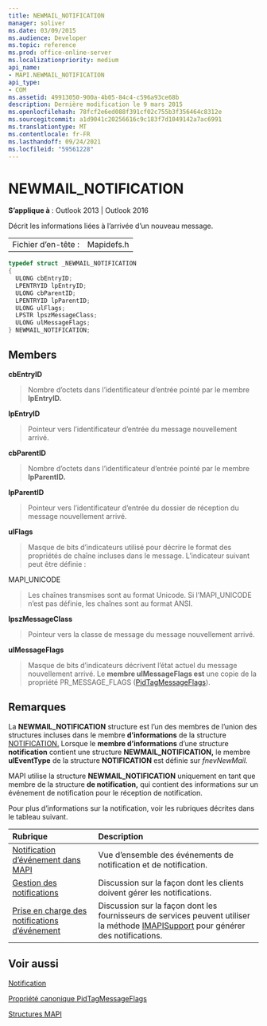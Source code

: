 ```yaml
---
title: NEWMAIL_NOTIFICATION
manager: soliver
ms.date: 03/09/2015
ms.audience: Developer
ms.topic: reference
ms.prod: office-online-server
ms.localizationpriority: medium
api_name:
- MAPI.NEWMAIL_NOTIFICATION
api_type:
- COM
ms.assetid: 49913050-900a-4b05-84c4-c596a93ce68b
description: Dernière modification le 9 mars 2015
ms.openlocfilehash: 78fcf2e6ed088f391cf02c755b3f356464c8312e
ms.sourcegitcommit: a1d9041c20256616c9c183f7d1049142a7ac6991
ms.translationtype: MT
ms.contentlocale: fr-FR
ms.lasthandoff: 09/24/2021
ms.locfileid: "59561228"
---
```

# <a name="newmail_notification"></a>NEWMAIL_NOTIFICATION

  
  
**S’applique à** : Outlook 2013 | Outlook 2016 
  
Décrit les informations liées à l’arrivée d’un nouveau message. 
  
|||
|:-----|:-----|
|Fichier d’en-tête :  <br/> |Mapidefs.h  <br/> |
   
```cpp
typedef struct _NEWMAIL_NOTIFICATION
{
  ULONG cbEntryID;
  LPENTRYID lpEntryID;
  ULONG cbParentID;
  LPENTRYID lpParentID;
  ULONG ulFlags;
  LPSTR lpszMessageClass;
  ULONG ulMessageFlags;
} NEWMAIL_NOTIFICATION;

```

## <a name="members"></a>Members

 **cbEntryID**
  
> Nombre d’octets dans l’identificateur d’entrée pointé par le membre **lpEntryID.** 
    
 **lpEntryID**
  
> Pointeur vers l’identificateur d’entrée du message nouvellement arrivé.
    
 **cbParentID**
  
> Nombre d’octets dans l’identificateur d’entrée pointé par le membre **lpParentID.** 
    
 **lpParentID**
  
> Pointeur vers l’identificateur d’entrée du dossier de réception du message nouvellement arrivé.
    
 **ulFlags**
  
> Masque de bits d’indicateurs utilisé pour décrire le format des propriétés de chaîne incluses dans le message. L’indicateur suivant peut être définie :
    
MAPI_UNICODE 
  
> Les chaînes transmises sont au format Unicode. Si l’MAPI_UNICODE n’est pas définie, les chaînes sont au format ANSI.
    
 **lpszMessageClass**
  
> Pointeur vers la classe de message du message nouvellement arrivé. 
    
 **ulMessageFlags**
  
> Masque de bits d’indicateurs décrivent l’état actuel du message nouvellement arrivé. Le **membre ulMessageFlags est** une copie de la propriété PR_MESSAGE_FLAGS ([PidTagMessageFlags](pidtagmessageflags-canonical-property.md)). 
    
## <a name="remarks"></a>Remarques

La **NEWMAIL_NOTIFICATION** structure est l’un des membres de l’union des structures incluses dans le membre **d’informations** de la structure [NOTIFICATION.](notification.md) Lorsque le **membre d’informations** d’une structure **notification** contient une structure **NEWMAIL_NOTIFICATION,** le membre **ulEventType** de la structure **NOTIFICATION** est définie sur  _fnevNewMail._
  
MAPI utilise la structure **NEWMAIL_NOTIFICATION** uniquement en tant que membre de la structure **de notification,** qui contient des informations sur un événement de notification pour le réception de notification. 
  
Pour plus d’informations sur la notification, voir les rubriques décrites dans le tableau suivant.
  
|**Rubrique**|**Description**|
|:-----|:-----|
|[Notification d’événement dans MAPI](event-notification-in-mapi.md) <br/> |Vue d’ensemble des événements de notification et de notification.  <br/> |
|[Gestion des notifications](handling-notifications.md) <br/> |Discussion sur la façon dont les clients doivent gérer les notifications.  <br/> |
|[Prise en charge des notifications d’événement](supporting-event-notification.md) <br/> |Discussion sur la façon dont les fournisseurs de services peuvent utiliser la méthode [IMAPISupport](imapisupportiunknown.md) pour générer des notifications.  <br/> |
   
## <a name="see-also"></a>Voir aussi



[Notification](notification.md)
  
[Propriété canonique PidTagMessageFlags](pidtagmessageflags-canonical-property.md)


[Structures MAPI](mapi-structures.md)

